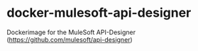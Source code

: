 # docker-mulesoft-api-designer
Dockerimage for the MuleSoft API-Designer (https://github.com/mulesoft/api-designer)
